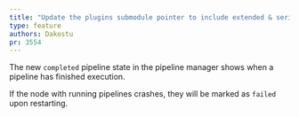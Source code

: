 ```yaml
---
title: "Update the plugins submodule pointer to include extended & serialized pipeline states"
type: feature
authors: Dakostu
pr: 3554
---
```


The new `completed` pipeline state in the pipeline manager shows when a
pipeline has finished execution.

If the node with running pipelines crashes, they will be marked as `failed`
upon restarting.
